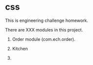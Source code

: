 # css


This is engineering challenge homework.

There are XXX modules in this project. 
1. Order module (com.ech.order).


2. Kitchen

3.  